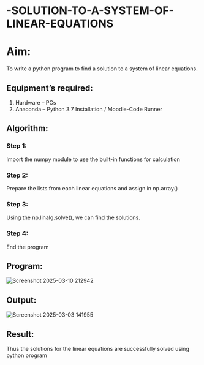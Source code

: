 # -SOLUTION-TO-A-SYSTEM-OF-LINEAR-EQUATIONS
# Aim:
To write a python program to find a solution to a system of linear equations.
## Equipment’s required:
1. 	Hardware – PCs
2. 	Anaconda – Python 3.7 Installation / Moodle-Code Runner
## Algorithm:
### Step 1: 
Import the numpy module to use the built-in functions for calculation
### Step 2: 
Prepare the lists from each linear equations and assign in np.array()
### Step 3: 
Using the np.linalg.solve(), we can find the solutions.
### Step 4: 
End the program


## Program:
![Screenshot 2025-03-10 212942](https://github.com/user-attachments/assets/8135931c-017a-4cba-b6b8-d9f37ab0c765)

## Output:
![Screenshot 2025-03-03 141955](https://github.com/user-attachments/assets/368c9157-b40e-4e66-a120-2513b5d72e12)

## Result: 
Thus the solutions for the linear equations are successfully solved using python program

